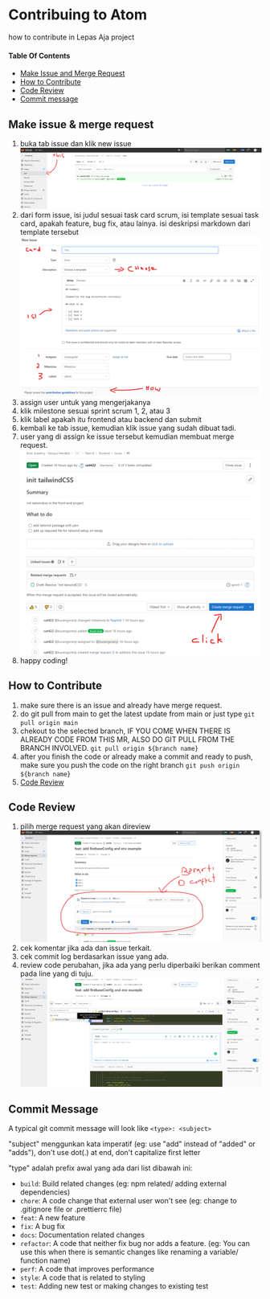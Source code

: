 # Contribuing to Atom

how to contribute in Lepas Aja project

#### Table Of Contents

- [Make Issue and Merge Request](#make-issue-&-merge-request)
- [How to Contribute](#how-to-contribute)
- [Code Review](#code-review)
- [Commit message](#commit-message)

## Make issue & merge request

1. buka tab issue dan klik new issue
   ![issue tab](/assets/issue_tab.png)
2. dari form issue, isi judul sesuai task card scrum, isi template sesuai task card, apakah feature, bug fix, atau lainya. isi deskripsi markdown dari template tersebut
   ![form](/assets/form.png)
3. assign user untuk yang mengerjakanya
4. klik milestone sesuai sprint scrum 1, 2, atau 3
5. klik label apakah itu frontend atau backend dan submit
6. kembali ke tab issue, kemudian klik issue yang sudah dibuat tadi.
7. user yang di assign ke issue tersebut kemudian membuat merge request.
   ![create mr](/assets/create_mr.png)
8. happy coding!

## How to Contribute

1. make sure there is an issue and already have merge request.
2. do git pull from main to get the latest update from main or just type `git pull origin main`
3. chekout to the selected branch, IF YOU COME WHEN THERE IS ALREADY CODE FROM THIS MR, ALSO DO GIT PULL FROM THE BRANCH INVOLVED. `git pull origin ${branch name}`
4. after you finish the code or already make a commit and ready to push, make sure you push the code on the right branch `git push origin ${branch name}`
5. [Code Review](#code-review)

## Code Review

1. pilih merge request yang akan direview
   ![cek mr](/assets/cekmr.png)
2. cek komentar jika ada dan issue terkait.
3. cek commit log berdasarkan issue yang ada.
4. review code perubahan, jika ada yang perlu diperbaiki berikan comment pada line yang di tuju.
   ![comment](/assets/comment.png)

## Commit Message

A typical git commit message will look like
`<type>: <subject> `

"subject" menggunkan kata imperatif (eg: use "add" instead of "added" or "adds"), don't use dot(.) at end, don't capitalize first letter

"type" adalah prefix awal yang ada dari list dibawah ini:

- `build`: Build related changes (eg: npm related/ adding external dependencies)
- `chore`: A code change that external user won't see (eg: change to .gitignore file or .prettierrc file)
- `feat`: A new feature
- `fix`: A bug fix
- `docs`: Documentation related changes
- `refactor`: A code that neither fix bug nor adds a feature. (eg: You can use this when there is semantic changes like renaming a variable/ function name)
- `perf`: A code that improves performance
- `style`: A code that is related to styling
- `test`: Adding new test or making changes to existing test
